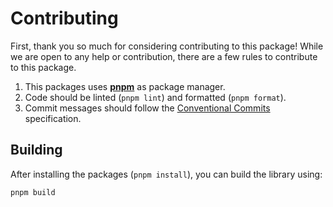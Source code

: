 # Contributing

First, thank you so much for considering contributing to this package!
While we are open to any help or contribution, there are a few rules to contribute to this package.

1. This packages uses [**pnpm**](https://pnpm.io/motivation) as package manager.
2. Code should be linted (`pnpm lint`) and formatted (`pnpm format`).
3. Commit messages should follow the [Conventional Commits](https://www.conventionalcommits.org/en/v1.0.0/#specification) specification.

## Building

After installing the packages (`pnpm install`), you can build the library using:

```shell
pnpm build
```
